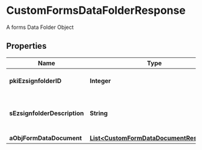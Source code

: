 

# CustomFormsDataFolderResponse

A forms Data Folder Object

## Properties

Name | Type | Description | Notes
------------ | ------------- | ------------- | -------------
**pkiEzsignfolderID** | **Integer** | The unique ID of the Ezsignfolder | 
**sEzsignfolderDescription** | **String** | The description of the Ezsign Folder | 
**aObjFormDataDocument** | [**List&lt;CustomFormDataDocumentResponse&gt;**](CustomFormDataDocumentResponse.md) |  | 



